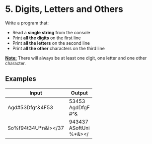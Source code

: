 ﻿# 5.	Digits, Letters and Others
Write a program that:
- Read a **single string** from the console
- Print **all the digits** on the first line
- Print **all the letters** on the second line
- Print **all the other** characters on the third line

**<u>Note:</u>** There will always be at least one digit, one letter and one other character.

## Examples

|Input|Output|
|---|---|
|Agd#53Dfg^&4F53|53453<br />AgdDfgF<br />#^&|
|So%f94t34U*n&i></37|943437<br />ASoftUni<br />%*&></|